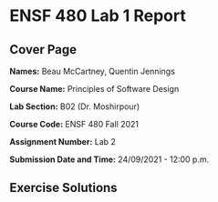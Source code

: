 
# ENSF 480 Lab 1 Report

## Cover Page

**Names:** Beau McCartney, Quentin Jennings

**Course Name:** Principles of Software Design

**Lab Section:** B02 (Dr. Moshirpour)

**Course Code:** ENSF 480 Fall 2021

**Assignment Number:** Lab 2

**Submission Date and Time:** 24/09/2021 - 12:00 p.m.

## Exercise Solutions
